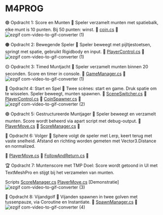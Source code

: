# M4PROG
🟢 Opdracht 1: Score en Munten
🎯 Speler verzamelt munten met spatiebalk, elke munt is 10 punten. Bij 50 punten: winst.
🔗 [coin.cs](Assets/scripts/coin.cs)
🎥
![ezgif com-video-to-gif-converter (1)](https://github.com/user-attachments/assets/ea06383d-9516-4321-b892-62510a2ea2a0)

🟠 Opdracht 2: Bewegende Speler
🎯 Speler beweegt met pijltjestoetsen, springt met spatie, gebruikt Rigidbody en input.
🔗 [PlayerControl.cs](Assets/scripts/les2.cs)
🎥
![ezgif com-video-to-gif-converter (1)](https://github.com/user-attachments/assets/98d4d3ca-8c18-4694-a677-052c3a2d7dc9)

🟡 Opdracht 3: Timed Muntjacht
🎯 Speler verzamelt munten binnen 20 seconden. Score en timer in console.
🔗 [GameManager.cs](Assets/scripts/les3.cs)
🎥
![ezgif com-video-to-gif-converter (1)](https://github.com/user-attachments/assets/0cee16be-b1dd-44c7-996a-a685f2c1704d)

🔵 Opdracht 4: Start en Spel
🎯 Twee scènes: start en game. Druk spatie om te wisselen. Speler beweegt, munten spawnen.
🔗 [SceneSwitcher.cs](Assets/scripts/scenemanager.cs)
🔗 [PlayerControl.cs](Assets/scripts/les2.cs)
🔗 [CoinSpawner.cs](Assets/scripts/les8.cs)
🎥![ezgif com-video-to-gif-converter (2)](https://github.com/user-attachments/assets/f4615e5c-a8cd-4dda-8a49-61596d32db5b)


🟣 Opdracht 5: Gestructureerde Muntjager
🎯 Speler beweegt en verzamelt munten. Score wordt beheerd via apart script met debug-output.
🔗 [PlayerMove.cs](Assets/scripts/playermove.cs)
🔗 [ScoreManager.cs](Assets/scripts/scoremanager.cs)
🎥

🧲 Opdracht 6: Volger
🎯 Sphere volgt de speler met Lerp, keert terug met vaste snelheid. Afstand en richting worden gemeten met Vector3.Distance en normalized.

🔗 [PlayerMove.cs](Assets/scripts/playermove.cs)
🔗 [FollowAndReturn.cs](Assets/scripts/les6.cs)
🎥

🏆 Opdracht 7: Muntenscore met TMP
Doel: Score wordt getoond in UI met TextMeshPro en stijgt bij het verzamelen van munten.

Scripts
[ScoreManager.cs](Assets/scripts/scoremanager.cs)
[PlayerMove.cs](Assets/scripts/playermove.cs)
[Demonstratie]![ezgif com-video-to-gif-converter (3)](https://github.com/user-attachments/assets/5b98d3aa-8af5-4882-b3f0-1d72ca602c4e)



🔴 Opdracht 8: Vijandgolf
🎯 Vijanden spawnen in twee golven met tussenpauze, via Coroutine en Instantiate.
🔗 [SpawnManager.cs](Assets/scripts/les8.cs)
🎥![ezgif com-video-to-gif-converter (4)](https://github.com/user-attachments/assets/f6a31d1a-3b56-46bb-98b6-95580c240d64)

